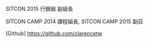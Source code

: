 SITCON 2015 行銷組 副組長

SITCON CAMP 2014 課程組長, SITCON CAMP 2015 副召

[Github] https://github.com/clarencetw
